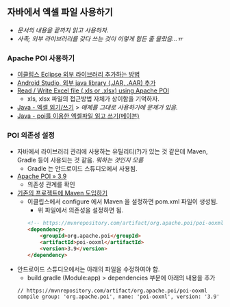 ## 자바에서 엑셀 파일 사용하기

* _문서의 내용을 끝까지 읽고 사용하자._
* _사족; 외부 라이브러리를 갖다 쓰는 것이 이렇게 힘든 줄 몰랐음...ㅠ_

### Apache POI 사용하기

* [이클립스 Eclipse 외부 라이브러리 추가하는 방법](http://mainia.tistory.com/100)
* [Android Studio, 외부 java library (.JAR, .AAR) 추가](http://technote.kr/212)
* [Read / Write Excel file (.xls or .xlsx) using Apache POI](https://gist.github.com/madan712/3912272)
    - xls, xlsx 파일의 접근방법 자체가 상이함을 기억하자.
* [Java - 엑셀 읽기/쓰기](http://boxfoxs.tistory.com/304) > _예제를 그대로 사용하기에 문제가 있음._
* [Java - poi를 이용한 엑셀파일 읽고 쓰기(메이븐)](http://jlblog.me/56)

### POI 의존성 설정

* 자바에서 라이브러리 관리에 사용하는 유틸리티(?)가 있는 것 같은데 Maven, Gradle 등이 사용되는 것 같음. _뭐하는 것인지 모름_
    - Gradle 는 안드로이드 스튜디오에서 사용됨.
* [Apache POI » 3.9](https://mvnrepository.com/artifact/org.apache.poi/poi-ooxml/3.9)
    - 의존성 관계를 확인
* [기존의 프로젝트에 Maven 도입하기](http://theeye.pe.kr/archives/1583)
    - 이클립스에서 configure 에서 Maven 을 설정하면 pom.xml 파일이 생성됨.
        - 위 파일에서 의존성을 설정하면 됨.
        ```html
        <!-- https://mvnrepository.com/artifact/org.apache.poi/poi-ooxml -->
        <dependency>
            <groupId>org.apache.poi</groupId>
            <artifactId>poi-ooxml</artifactId>
            <version>3.9</version>
        </dependency>
        ```
* 안드로이드 스튜디오에서는 아래의 파일을 수정하여야 함.
  - build.gradle (Module:app) > dependencies 부분에 아래의 내용을 추가
  ```
  // https://mvnrepository.com/artifact/org.apache.poi/poi-ooxml
  compile group: 'org.apache.poi', name: 'poi-ooxml', version: '3.9'
  ```
